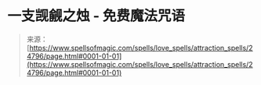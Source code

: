 <!--yml

分类：未分类

日期：2024-06-12 19:11:03

-->

# 一支觊觎之烛 - 免费魔法咒语

> 来源：[https://www.spellsofmagic.com/spells/love_spells/attraction_spells/24796/page.html#0001-01-01](https://www.spellsofmagic.com/spells/love_spells/attraction_spells/24796/page.html#0001-01-01)
